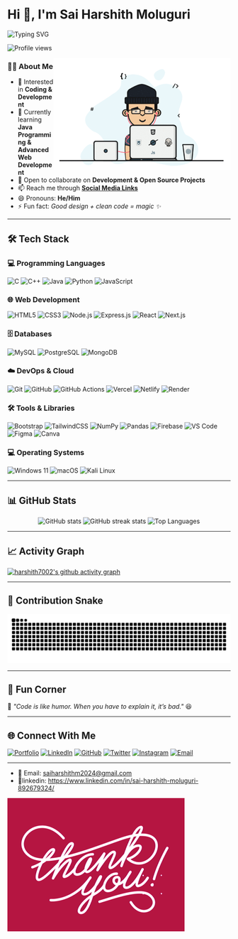 # Hi 👋, I'm Sai Harshith Moluguri


![Typing SVG](https://readme-typing-svg.demolab.com?font=Fira+Code&size=22&pause=1000&color=00FF00&center=true&vCenter=true&width=600&lines=Open+Source+Contributor+🌍;Tech+Explorer🔭;Computer+Science+Engineer👨‍💻;Web+Developer💻)




<!-- Profile Views -->
<p align="left"> <img src="https://komarev.com/ghpvc/?username=harshith7002&label=Profile%20views&color=0e75b6&style=flat" alt="Profile views" /> </p>


<!-- Coder GIF -->
<img align="right" alt="Coding Student" width="400" src="coding-student.gif" />




### 👨‍💻 About Me
- 👀 Interested in **Coding & Development**  
- 🌱 Currently learning **Java Programming & Advanced Web Development**  
- 💞 Open to collaborate on **Development & Open Source Projects**  
- 📫 Reach me through **[Social Media Links](#-connect-with-me)**  
- 😄 Pronouns: **He/Him**  
- ⚡ Fun fact: *Good design + clean code = magic ✨*  


---

## 🛠️ Tech Stack

### 💻 Programming Languages
![C](https://img.shields.io/badge/C-00599C?style=for-the-badge&logo=c&logoColor=white)
![C++](https://img.shields.io/badge/C++-00599C?style=for-the-badge&logo=cplusplus&logoColor=white)
![Java](https://img.shields.io/badge/Java-007396?style=for-the-badge&logo=java&logoColor=white)
![Python](https://img.shields.io/badge/Python-3776AB?style=for-the-badge&logo=python&logoColor=white)
![JavaScript](https://img.shields.io/badge/JavaScript-F7DF1E?style=for-the-badge&logo=javascript&logoColor=black)

### 🌐 Web Development
![HTML5](https://img.shields.io/badge/HTML5-E34F26?style=for-the-badge&logo=html5&logoColor=white)
![CSS3](https://img.shields.io/badge/CSS3-1572B6?style=for-the-badge&logo=css3&logoColor=white)
![Node.js](https://img.shields.io/badge/Node.js-339933?style=for-the-badge&logo=nodedotjs&logoColor=white)
![Express.js](https://img.shields.io/badge/Express.js-000000?style=for-the-badge&logo=express&logoColor=white)
![React](https://img.shields.io/badge/React-20232A?style=for-the-badge&logo=react&logoColor=61DAFB)
![Next.js](https://img.shields.io/badge/Next.js-000000?style=for-the-badge&logo=nextdotjs&logoColor=white)


### 🗄️ Databases
![MySQL](https://img.shields.io/badge/MySQL-4479A1?style=for-the-badge&logo=mysql&logoColor=white)
![PostgreSQL](https://img.shields.io/badge/PostgreSQL-316192?style=for-the-badge&logo=postgresql&logoColor=white)
![MongoDB](https://img.shields.io/badge/MongoDB-4EA94B?style=for-the-badge&logo=mongodb&logoColor=white)


### ☁️ DevOps & Cloud
![Git](https://img.shields.io/badge/Git-F05032?style=for-the-badge&logo=git&logoColor=white)
![GitHub](https://img.shields.io/badge/GitHub-181717?style=for-the-badge&logo=github&logoColor=white)
![GitHub Actions](https://img.shields.io/badge/GitHub_Actions-2088FF?style=for-the-badge&logo=githubactions&logoColor=white)
![Vercel](https://img.shields.io/badge/Vercel-000000?style=for-the-badge&logo=vercel&logoColor=white)
![Netlify](https://img.shields.io/badge/Netlify-00C7B7?style=for-the-badge&logo=netlify&logoColor=white)
![Render](https://img.shields.io/badge/Render-46E3B7?style=for-the-badge&logo=render&logoColor=black)

### 🛠️ Tools & Libraries
![Bootstrap](https://img.shields.io/badge/Bootstrap-7952B3?style=for-the-badge&logo=bootstrap&logoColor=white)
![TailwindCSS](https://img.shields.io/badge/TailwindCSS-38B2AC?style=for-the-badge&logo=tailwindcss&logoColor=white)
![NumPy](https://img.shields.io/badge/NumPy-013243?style=for-the-badge&logo=numpy&logoColor=white)
![Pandas](https://img.shields.io/badge/Pandas-150458?style=for-the-badge&logo=pandas&logoColor=white)
![Firebase](https://img.shields.io/badge/Firebase-FFCA28?style=for-the-badge&logo=firebase&logoColor=black)
![VS Code](https://img.shields.io/badge/VS%20Code-0078D4?style=for-the-badge&logo=visualstudiocode&logoColor=white)
![Figma](https://img.shields.io/badge/Figma-F24E1E?style=for-the-badge&logo=figma&logoColor=white)
![Canva](https://img.shields.io/badge/Canva-00C4CC?style=for-the-badge&logo=canva&logoColor=white)

### 💻 Operating Systems
![Windows 11](https://img.shields.io/badge/Windows_11-0078D6?style=for-the-badge&logo=windows11&logoColor=white)
![macOS](https://img.shields.io/badge/macOS-000000?style=for-the-badge&logo=apple&logoColor=white)
![Kali Linux](https://img.shields.io/badge/Kali_Linux-557C94?style=for-the-badge&logo=kalilinux&logoColor=white)

---

## 📊 GitHub Stats
<p align="center">
  <img src="https://github-readme-stats.vercel.app/api?username=harshith7002&show_icons=true&theme=tokyonight" alt="GitHub stats" />
  <img src="https://github-readme-streak-stats.herokuapp.com/?user=harshith7002&theme=tokyonight" alt="GitHub streak stats" />
  <img src="https://github-readme-stats.vercel.app/api/top-langs/?username=harshith7002&layout=compact&theme=tokyonight" alt="Top Languages" />
</p>

---

## 📈 Activity Graph
[![harshith7002's github activity graph](https://github-readme-activity-graph.vercel.app/graph?username=harshith7002&bg_color=1a1b27&color=38bdae&line=38bdae&point=f5a97f&area=true&hide_border=true)](https://github.com/ashutosh00710/github-readme-activity-graph)

---
## 🐍 Contribution Snake
![snake gif](https://github.com/harshith7002/harshith7002/blob/output/github-contribution-grid-snake.svg)


---

## 🎉 Fun Corner
💬 *"Code is like humor. When you have to explain it, it’s bad."* 😆  

---

## 🌐 Connect With Me

[![Portfolio](https://img.shields.io/badge/Portfolio-black?style=for-the-badge&logo=appveyor)](https://yourportfolio.com) [![LinkedIn](https://img.shields.io/badge/LinkedIn-blue?style=for-the-badge&logo=linkedin)](https://www.linkedin.com/in/sai-harshith-moluguri-892679324/) [![GitHub](https://img.shields.io/badge/GitHub-black?style=for-the-badge&logo=github)](https://github.com/harshith7002) [![Twitter](https://img.shields.io/badge/Twitter-1DA1F2?style=for-the-badge&logo=twitter&logoColor=white)](https://twitter.com/harshith0702) [![Instagram](https://img.shields.io/badge/Instagram-E4405F?style=for-the-badge&logo=instagram&logoColor=white)](https://instagram.com/saiharshithm07) [![Email](https://img.shields.io/badge/Email-D14836?style=for-the-badge&logo=gmail&logoColor=white)](mailto:saiharshithm2024l@gmail.com)

---

- 📧 Email: saiharshithm2024@gmail.com
- 📱linkedin: https://www.linkedin.com/in/sai-harshith-moluguri-892679324/



![End Animation](end.gif)



